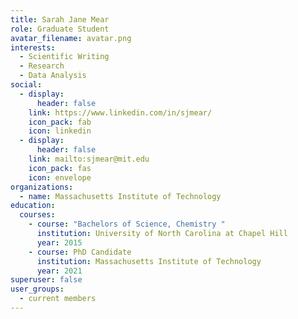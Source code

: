 ```yaml
---
title: Sarah Jane Mear
role: Graduate Student
avatar_filename: avatar.png
interests:
  - Scientific Writing
  - Research
  - Data Analysis
social:
  - display:
      header: false
    link: https://www.linkedin.com/in/sjmear/
    icon_pack: fab
    icon: linkedin
  - display:
      header: false
    link: mailto:sjmear@mit.edu
    icon_pack: fas
    icon: envelope
organizations:
  - name: Massachusetts Institute of Technology
education:
  courses:
    - course: "Bachelors of Science, Chemistry "
      institution: University of North Carolina at Chapel Hill
      year: 2015
    - course: PhD Candidate
      institution: Massachusetts Institute of Technology
      year: 2021
superuser: false
user_groups:
  - current members
---
```

